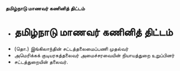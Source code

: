 **தமிழ்நாடு மாணவர் கணினித் திட்டம்**
- # தமிழ்நாடு மாணவர் கணினித் திட்டம்
- (தொ.) இங்கிலாந்தின் சட்டத்தலைமைப்பணி முதல்வர்
- அமெரிக்கக் குடியரசுத்தலைவர் அமைச்சரவையின் நியாயத்துறை உறுப்பினர்
- சட்டத்துறையின் தலைவர்.

